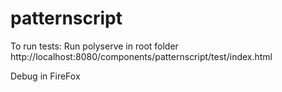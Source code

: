 # patternscript

To run tests:
Run polyserve in root folder
http://localhost:8080/components/patternscript/test/index.html

Debug in FireFox